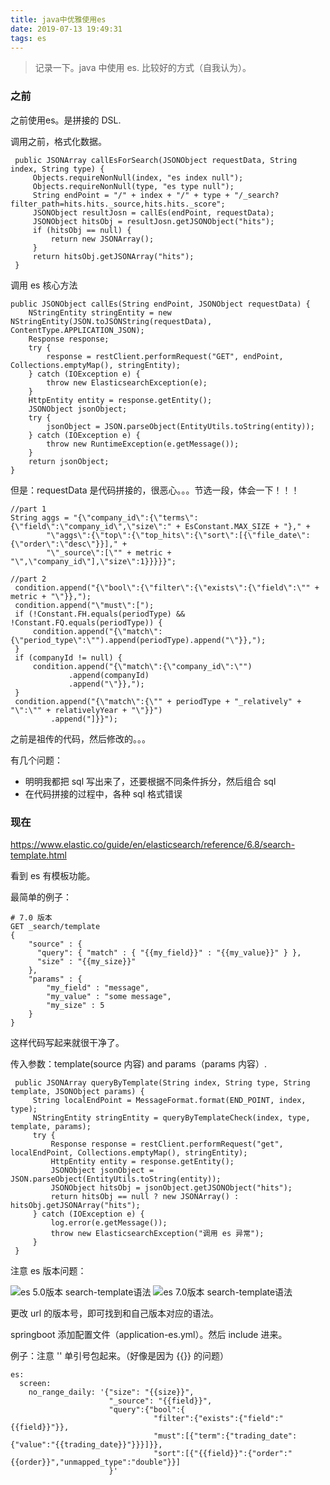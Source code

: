 ```yaml
---
title: java中优雅使用es
date: 2019-07-13 19:49:31
tags: es
---
```


> 记录一下。java 中使用 es. 比较好的方式（自我认为）。

### 之前

之前使用es。是拼接的 DSL.


调用之前，格式化数据。
```
 public JSONArray callEsForSearch(JSONObject requestData, String index, String type) {
     Objects.requireNonNull(index, "es index null");
     Objects.requireNonNull(type, "es type null");
     String endPoint = "/" + index + "/" + type + "/_search?filter_path=hits.hits._source,hits.hits._score";
     JSONObject resultJosn = callEs(endPoint, requestData);
     JSONObject hitsObj = resultJosn.getJSONObject("hits");
     if (hitsObj == null) {
         return new JSONArray();
     }
     return hitsObj.getJSONArray("hits");
 }

```

<!--more-->

调用 es 核心方法
```
public JSONObject callEs(String endPoint, JSONObject requestData) {
    NStringEntity stringEntity = new NStringEntity(JSON.toJSONString(requestData), ContentType.APPLICATION_JSON);
    Response response;
    try {
        response = restClient.performRequest("GET", endPoint, Collections.emptyMap(), stringEntity);
    } catch (IOException e) {
        throw new ElasticsearchException(e);
    }
    HttpEntity entity = response.getEntity();
    JSONObject jsonObject;
    try {
        jsonObject = JSON.parseObject(EntityUtils.toString(entity));
    } catch (IOException e) {
        throw new RuntimeException(e.getMessage());
    }
    return jsonObject;
} 
```

但是：requestData 是代码拼接的，很恶心。。。节选一段，体会一下！！！

```
//part 1
String aggs = "{\"company_id\":{\"terms\":{\"field\":\"company_id\",\"size\":" + EsConstant.MAX_SIZE + "}," +
        "\"aggs\":{\"top\":{\"top_hits\":{\"sort\":[{\"file_date\":{\"order\":\"desc\"}}]," +
        "\"_source\":[\"" + metric + "\",\"company_id\"],\"size\":1}}}}}";

//part 2
 condition.append("{\"bool\":{\"filter\":{\"exists\":{\"field\":\"" + metric + "\"}},");
 condition.append("\"must\":[");
 if (!Constant.FH.equals(periodType) && !Constant.FQ.equals(periodType)) {
     condition.append("{\"match\":{\"period_type\":\"").append(periodType).append("\"}},");
 }
 if (companyId != null) {
     condition.append("{\"match\":{\"company_id\":\"")
             .append(companyId)
             .append("\"}},");
 }
 condition.append("{\"match\":{\"" + periodType + "_relatively" + "\":\"" + relativelyYear + "\"}}")
         .append("]}}");        
```

之前是祖传的代码，然后修改的。。。

有几个问题：

- 明明我都把 sql 写出来了，还要根据不同条件拆分，然后组合 sql
- 在代码拼接的过程中，各种 sql 格式错误

### 现在

https://www.elastic.co/guide/en/elasticsearch/reference/6.8/search-template.html

看到 es 有模板功能。

最简单的例子：

```
# 7.0 版本
GET _search/template
{
    "source" : {
      "query": { "match" : { "{{my_field}}" : "{{my_value}}" } },
      "size" : "{{my_size}}"
    },
    "params" : {
        "my_field" : "message",
        "my_value" : "some message",
        "my_size" : 5
    }
}
```

这样代码写起来就很干净了。

传入参数：template(source 内容) and params（params 内容）. 

```
 public JSONArray queryByTemplate(String index, String type, String template, JSONObject params) {
     String localEndPoint = MessageFormat.format(END_POINT, index, type);
     NStringEntity stringEntity = queryByTemplateCheck(index, type, template, params);
     try {
         Response response = restClient.performRequest("get", localEndPoint, Collections.emptyMap(), stringEntity);
         HttpEntity entity = response.getEntity();
         JSONObject jsonObject = JSON.parseObject(EntityUtils.toString(entity));
         JSONObject hitsObj = jsonObject.getJSONObject("hits");
         return hitsObj == null ? new JSONArray() : hitsObj.getJSONArray("hits");
     } catch (IOException e) {
         log.error(e.getMessage());
         throw new ElasticsearchException("调用 es 异常");
     }
 }
```

注意 es 版本问题：

![es 5.0版本 search-template语法](https://beer-1256523277.cos.ap-shanghai.myqcloud.com/20190713200554_817acc456cb4996bcf612a223c69b457.png)
![es 7.0版本 search-template语法](https://beer-1256523277.cos.ap-shanghai.myqcloud.com/20190713200653_a4236046ed787d63b3e2efcd2a30efb4.png)

更改 url 的版本号，即可找到和自己版本对应的语法。

springboot 添加配置文件（application-es.yml）。然后 include 进来。

例子：注意 '' 单引号包起来。（好像是因为 {{}} 的问题）

```
es:
  screen:
    no_range_daily: '{"size": "{{size}}",
                      "_source": "{{field}}",
                      "query":{"bool":{
                                "filter":{"exists":{"field":"{{field}}"}},
                                "must":[{"term":{"trading_date":{"value":"{{trading_date}}"}}}]}},
                                "sort":[{"{{field}}":{"order":"{{order}}","unmapped_type":"double"}}]
                      }'
```
